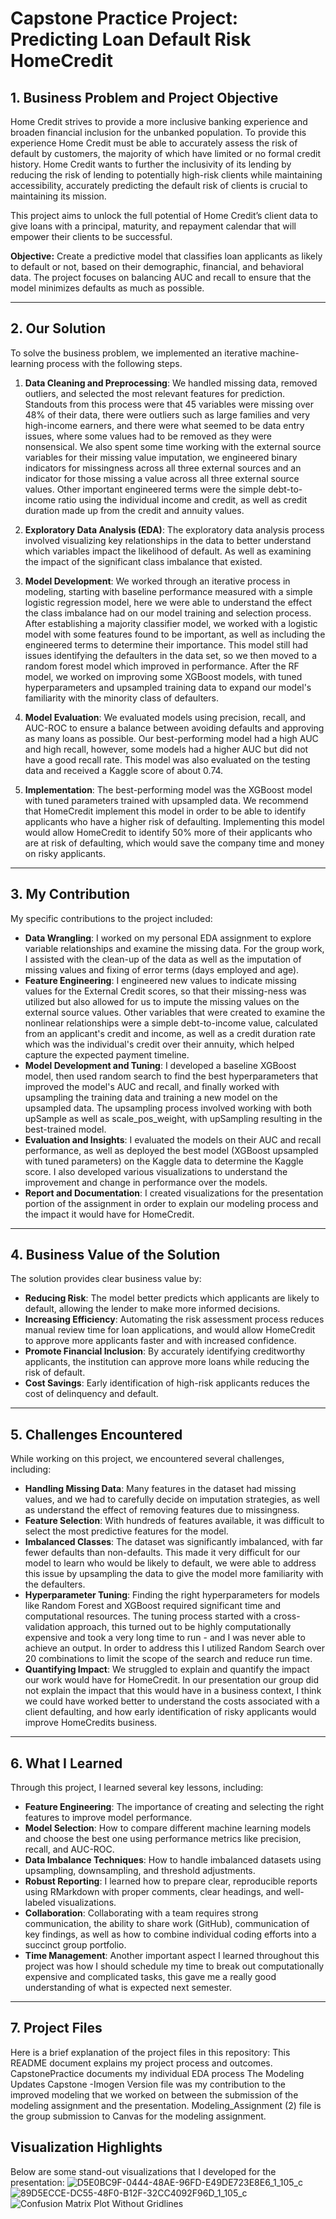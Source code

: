 # **Capstone Practice Project: Predicting Loan Default Risk HomeCredit**

## **1. Business Problem and Project Objective**
Home Credit strives to provide a more inclusive banking experience and broaden financial inclusion for the unbanked population.  To provide this experience Home Credit must be able to accurately assess the risk of default by customers, the majority of which have limited or no formal credit history. Home Credit wants to further the inclusivity of its lending by reducing the risk of lending to potentially high-risk clients while maintaining accessibility, accurately predicting the default risk of clients is crucial to maintaining its mission. 

This project aims to unlock the full potential of Home Credit’s client data to give loans with a principal, maturity, and repayment calendar that will empower their clients to be successful.

**Objective:** 
Create a predictive model that classifies loan applicants as likely to default or not, based on their demographic, financial, and behavioral data. The project focuses on balancing AUC and recall to ensure that the model minimizes defaults as much as possible. 

---

## **2. Our Solution**
To solve the business problem, we implemented an iterative machine-learning process with the following steps. 

1. **Data Cleaning and Preprocessing**:
We handled missing data, removed outliers, and selected the most relevant features for prediction. Standouts from this process were that 45 variables were missing over 48% of their data, there were outliers such as large families and very high-income earners, and there were what seemed to be data entry issues, where some values had to be removed as they were nonsensical. We also spent some time working with the external source variables for their missing value imputation, we engineered binary indicators for missingness across all three external sources and an indicator for those missing a value across all three external source values. Other important engineered terms were the simple debt-to-income ratio using the individual income and credit, as well as credit duration made up from the credit and annuity values.

4. **Exploratory Data Analysis (EDA)**:
The exploratory data analysis process involved visualizing key relationships in the data to better understand which variables impact the likelihood of default. As well as examining the impact of the significant class imbalance that existed.

6. **Model Development**:
We worked through an iterative process in modeling, starting with baseline performance measured with a simple logistic regression model, here we were able to understand the effect the class imbalance had on our model training and selection process. After establishing a majority classifier model, we worked with a logistic model with some features found to be important, as well as including the engineered terms to determine their importance. This model still had issues identifying the defaulters in the data set, so we then moved to a random forest model which improved in performance. After the RF model, we worked on improving some XGBoost models, with tuned hyperparameters and upsampled training data to expand our model's familiarity with the minority class of defaulters. 

8. **Model Evaluation**:
We evaluated models using precision, recall, and AUC-ROC to ensure a balance between avoiding defaults and approving as many loans as possible. Our best-performing model had a high AUC and high recall, however, some models had a higher AUC but did not have a good recall rate. This model was also evaluated on the testing data and received a Kaggle score of about 0.74.

10. **Implementation**:
The best-performing model was the XGBoost model with tuned parameters trained with upsampled data. We recommend that HomeCredit implement this model in order to be able to identify applicants who have a higher risk of defaulting. Implementing this model would allow HomeCredit to identify 50% more of their applicants who are at risk of defaulting, which would save the company time and money on risky applicants. 

---

## **3. My Contribution**
My specific contributions to the project included:
- **Data Wrangling**: I worked on my personal EDA assignment to explore variable relationships and examine the missing data. For the group work, I assisted with the clean-up of the data as well as the imputation of missing values and fixing of error terms (days employed and age). 
- **Feature Engineering**: I engineered new values to indicate missing values for the External Credit scores, so that their missing-ness was utilized but also allowed for us to impute the missing values on the external source values. Other variables that were created to examine the nonlinear relationships were a simple debt-to-income value, calculated from an applicant's credit and income, as well as a credit duration rate which was the individual's credit over their annuity, which helped capture the expected payment timeline. 
- **Model Development and Tuning**: I developed a baseline XGBoost model, then used random search to find the best hyperparameters that improved the model's AUC and recall, and finally worked with upsampling the training data and training a new model on the upsampled data. The upsampling process involved working with both upSample as well as scale_pos_weight, with upSampling resulting in the best-trained model. 
- **Evaluation and Insights**: I evaluated the models on their AUC and recall performance, as well as deployed the best model (XGBoost upsampled with tuned parameters) on the Kaggle data to determine the Kaggle score. I also developed various visualizations to understand the improvement and change in performance over the models.
- **Report and Documentation**: I created visualizations for the presentation portion of the assignment in order to explain our modeling process and the impact it would have for HomeCredit.

---

## **4. Business Value of the Solution**
The solution provides clear business value by:
- **Reducing Risk**: The model better predicts which applicants are likely to default, allowing the lender to make more informed decisions.
- **Increasing Efficiency**: Automating the risk assessment process reduces manual review time for loan applications, and would allow HomeCredit to approve more applicants faster and with increased confidence. 
- **Promote Financial Inclusion**: By accurately identifying creditworthy applicants, the institution can approve more loans while reducing the risk of default.
- **Cost Savings**: Early identification of high-risk applicants reduces the cost of delinquency and default.

---

## **5. Challenges Encountered**
While working on this project, we encountered several challenges, including:
- **Handling Missing Data**: Many features in the dataset had missing values, and we had to carefully decide on imputation strategies, as well as understand the effect of removing features due to missingness. 
- **Feature Selection**: With hundreds of features available, it was difficult to select the most predictive features for the model.
- **Imbalanced Classes**: The dataset was significantly imbalanced, with far fewer defaults than non-defaults. This made it very difficult for our model to learn who would be likely to default, we were able to address this issue by upsampling the data to give the model more familiarity with the defaulters.  
- **Hyperparameter Tuning**: Finding the right hyperparameters for models like Random Forest and XGBoost required significant time and computational resources. The tuning process started with a cross-validation approach, this turned out to be highly computationally expensive and took a very long time to run - and I was never able to achieve an output. In order to address this I utilized Random Search over 20 combinations to limit the scope of the search and reduce run time.
- **Quantifying Impact**: We struggled to explain and quantify the impact our work would have for HomeCredit. In our presentation our group did not explain the impact that this would have in a business context, I think we could have worked better to understand the costs associated with a client defaulting, and how early identification of risky applicants would improve HomeCredits business. 
---

## **6. What I Learned**
Through this project, I learned several key lessons, including:
- **Feature Engineering**: The importance of creating and selecting the right features to improve model performance.
- **Model Selection**: How to compare different machine learning models and choose the best one using performance metrics like precision, recall, and AUC-ROC.
- **Data Imbalance Techniques**: How to handle imbalanced datasets using upsampling, downsampling, and threshold adjustments.
- **Robust Reporting**: I learned how to prepare clear, reproducible reports using RMarkdown with proper comments, clear headings, and well-labeled visualizations.
- **Collaboration**: Collaborating with a team requires strong communication, the ability to share work (GitHub), communication of key findings, as well as how to combine individual coding efforts into a succinct group portfolio.
- **Time Management**: Another important aspect I learned throughout this project was how I should schedule my time to break out computationally expensive and complicated tasks, this gave me a really good understanding of what is expected next semester. 
---

## **7. Project Files**
Here is a brief explanation of the project files in this repository:
This README document explains my project process and outcomes.
CapstonePractice documents my individual EDA process
The Modeling Updates Capstone -Imogen Version file was my contribution to the improved modeling that we worked on between the submission of the modeling assignment and the presentation. 
Modeling_Assignment (2) file is the group submission to Canvas for the modeling assignment. 


## Visualization Highlights
Below are some stand-out visualizations that I developed for the presentation:
![D5E0BC9F-0444-48AE-96FD-E49DE723E8E6_1_105_c](https://github.com/user-attachments/assets/30f8f7d7-aecd-43d9-a620-ffe2f4f44af8)
![89D5ECCE-DC55-48F0-B12F-32CC4092F96D_1_105_c](https://github.com/user-attachments/assets/4cdf63c7-cf6b-46d3-9ffa-bd82726e0a44)
![Confusion Matrix Plot Without Gridlines](https://github.com/immyworth/ImogenHoldsworth/blob/main/confusion_matrix_plot_no_gridlines.png?raw=true)



